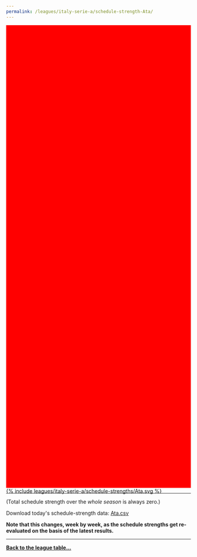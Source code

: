 ```yaml
---
permalink: /leagues/italy-serie-a/schedule-strength-Ata/
---
```


<style>
.svg-wrap {
    background-color:red;
    height:0;
    padding-top:250%; /* 350px/550px */
    position: relative;
}

svg {
    background-color: white;
    height: 100%;
    display:block;
    width: 100%;
    position: absolute;
    top:0;
    left:0;
}
</style>


<div class="svg-wrap">
{% include leagues/italy-serie-a/schedule-strengths/Ata.svg %}
</div>

-----

(Total schedule strength over the *whole season* is always zero.)


Download today's schedule-strength data: [Ata.csv](/assets/leagues/italy-serie-a/2021/schedule-strengths/Ata.csv)

**Note that this changes, week by week, as the schedule strengths get re-evaluated on the
basis of the latest results.**

-----

[**Back to the league table...**](/leagues/italy-serie-a)


